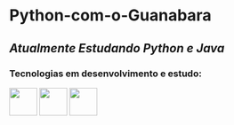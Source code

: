 # Python-com-o-Guanabara

## *Atualmente Estudando Python e Java*

### Tecnologias em desenvolvimento e estudo:

 <img loading src="https://cdn.jsdelivr.net/gh/devicons/devicon@latest/icons/python/python-original.svg" width="50" height="50"/>  <img src="https://cdn.jsdelivr.net/gh/devicons/devicon@latest/icons/java/java-original.svg" width="50" height ="50"/>  <img src="https://cdn.jsdelivr.net/gh/devicons/devicon@latest/icons/git/git-original.svg" width="50" height ="50" />
          
          
          
